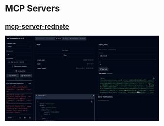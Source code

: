 # MCP Servers

## [mcp-server-rednote](./src/mcp-server-rednote/README.md)

![](./images/mcp-server-rednote.png)
